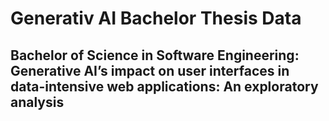 # Generativ AI Bachelor Thesis Data 
## Bachelor of Science in Software Engineering: Generative AI’s impact on user interfaces in data-intensive web applications: An exploratory analysis
